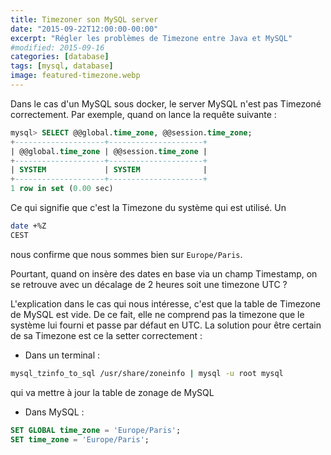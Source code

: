 ```yaml
---
title: Timezoner son MySQL server
date: "2015-09-22T12:00:00-00:00"
excerpt: "Régler les problèmes de Timezone entre Java et MySQL"
#modified: 2015-09-16
categories: [database]
tags: [mysql, database]
image: featured-timezone.webp
---
```

Dans le cas d'un MySQL sous docker, le server MySQL n'est pas Timezoné correctement. Par exemple, quand on lance la requête suivante :

``` sql
mysql> SELECT @@global.time_zone, @@session.time_zone;
+--------------------+---------------------+
| @@global.time_zone | @@session.time_zone |
+--------------------+---------------------+
| SYSTEM             | SYSTEM              |
+--------------------+---------------------+
1 row in set (0.00 sec)
```

Ce qui signifie que c'est la Timezone du système qui est utilisé. Un

``` sh
date +%Z
CEST
```

nous confirme que nous sommes bien sur `Europe/Paris`.

Pourtant, quand on insère des dates en base via un champ Timestamp, on se retrouve avec un décalage de 2 heures soit une timezone UTC ?

L'explication dans le cas qui nous intéresse, c'est que la table de Timezone de MySQL est vide. De ce fait, elle ne comprend pas la timezone que le système
lui fourni et passe par défaut en UTC. La solution pour être certain de sa Timezone est ce la setter correctement :

* Dans un terminal :

``` sh
mysql_tzinfo_to_sql /usr/share/zoneinfo | mysql -u root mysql
```
qui va mettre à jour la table de zonage de MySQL

* Dans MySQL :

``` sql
SET GLOBAL time_zone = 'Europe/Paris';
SET time_zone = 'Europe/Paris';
```

